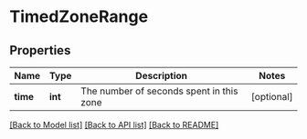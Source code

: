 # TimedZoneRange

## Properties
Name | Type | Description | Notes
------------ | ------------- | ------------- | -------------
**time** | **int** | The number of seconds spent in this zone | [optional] 

[[Back to Model list]](../../README.md#documentation-for-models) [[Back to API list]](../../README.md#documentation-for-api-endpoints) [[Back to README]](../../README.md)

